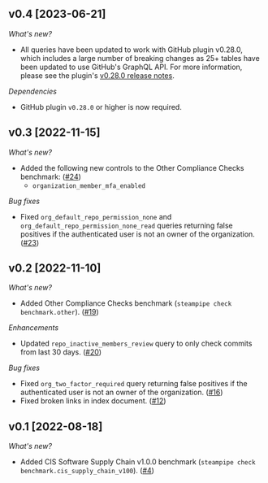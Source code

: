 ## v0.4 [2023-06-21]

_What's new?_

- All queries have been updated to work with GitHub plugin v0.28.0, which includes a large number of breaking changes as 25+ tables have been updated to use GitHub's GraphQL API. For more information, please see the plugin's [v0.28.0 release notes](https://github.com/turbot/steampipe-plugin-github/blob/main/CHANGELOG.md#v0280-2023-06-21).

_Dependencies_

- GitHub plugin `v0.28.0` or higher is now required.

## v0.3 [2022-11-15]

_What's new?_

- Added the following new controls to the Other Compliance Checks benchmark: ([#24](https://github.com/turbot/steampipe-mod-github-compliance/pull/24))
  - `organization_member_mfa_enabled`

_Bug fixes_

- Fixed `org_default_repo_permission_none` and `org_default_repo_permission_none_read` queries returning false positives if the authenticated user is not an owner of the organization. ([#23](https://github.com/turbot/steampipe-mod-github-compliance/pull/23))

## v0.2 [2022-11-10]

_What's new?_

- Added Other Compliance Checks benchmark (`steampipe check benchmark.other`). ([#19](https://github.com/turbot/steampipe-mod-github-compliance/pull/19))

_Enhancements_

- Updated `repo_inactive_members_review` query to only check commits from last 30 days. ([#20](https://github.com/turbot/steampipe-mod-github-compliance/pull/20))

_Bug fixes_

- Fixed `org_two_factor_required` query returning false positives if the authenticated user is not an owner of the organization. ([#16](https://github.com/turbot/steampipe-mod-github-compliance/pull/16))
- Fixed broken links in index document. ([#12](https://github.com/turbot/steampipe-mod-github-compliance/pull/12))

## v0.1 [2022-08-18]

_What's new?_

- Added CIS Software Supply Chain v1.0.0 benchmark (`steampipe check benchmark.cis_supply_chain_v100`). ([#4](https://github.com/turbot/steampipe-mod-github-compliance/pull/4))
